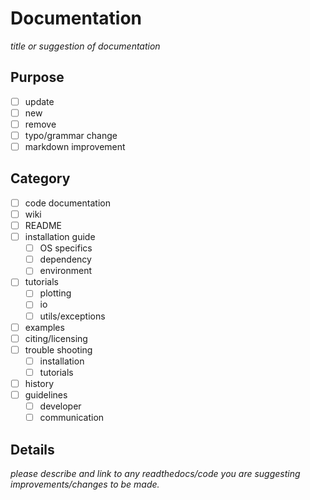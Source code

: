 # Documentation 

*title or suggestion of documentation*

## Purpose

- [ ] update
- [ ] new 
- [ ] remove
- [ ] typo/grammar change
- [ ] markdown improvement

## Category 

- [ ] code documentation
- [ ] wiki
- [ ] README
- [ ] installation guide
    - [ ] OS specifics
    - [ ] dependency
    - [ ] environment
- [ ] tutorials
    - [ ] plotting
    - [ ] io
    - [ ] utils/exceptions
- [ ] examples
- [ ] citing/licensing
- [ ] trouble shooting
    - [ ] installation
    - [ ] tutorials
- [ ] history
- [ ] guidelines
    - [ ] developer
    - [ ] communication

## Details

*please describe and link to any readthedocs/code you are suggesting improvements/changes to be made.*



